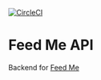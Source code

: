 [![CircleCI](https://circleci.com/gh/jjpaters/feed-me-api/tree/master.svg?style=svg)](https://circleci.com/gh/jjpaters/feed-me-api/tree/master)

# Feed Me API

Backend for [Feed Me](https://feed-me.io/)
